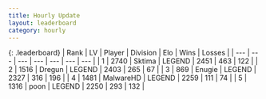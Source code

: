 ```yaml
---
title: Hourly Update
layout: leaderboard
category: hourly
---
```


{: .leaderboard}
| Rank | LV | Player | Division | Elo | Wins | Losses |
| --- | --- | --- | --- | --- | --- | --- |
| <span data-change="0">1</span> | 2740 | <span title="ID: 353063">Sktima</span> | LEGEND | <span data-change="0">2451</span> | <span data-change="0">463</span> | <span data-change="0">122</span> |
| <span data-change="0">2</span> | 1516 | <span title="ID: 337810">Dregun</span> | LEGEND | <span data-change="-3">2403</span> | <span data-change="3">265</span> | <span data-change="1">67</span> |
| <span data-change="0">3</span> | 869 | <span title="ID: 623502">Enugie</span> | LEGEND | <span data-change="3">2327</span> | <span data-change="1">316</span> | <span data-change="0">196</span> |
| <span data-change="0">4</span> | 1481 | <span title="ID: 261794">MalwareHD</span> | LEGEND | <span data-change="-19">2259</span> | <span data-change="2">111</span> | <span data-change="3">74</span> |
| <span data-change="0">5</span> | 1316 | <span title="ID: 540690">poon</span> | LEGEND | <span data-change="0">2250</span> | <span data-change="0">293</span> | <span data-change="0">132</span> |